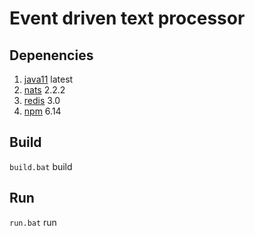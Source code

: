 # Event driven text processor
## Depenencies
1) [java11](https://www.oracle.com/java/technologies/javase-jdk11-downloads.html) latest 
2) [nats](https://nats.io) 2.2.2 
3) [redis](https://redis.io/) 3.0
4) [npm](https://www.npmjs.com/) 6.14

## Build
`build.bat` build

## Run
`run.bat` run